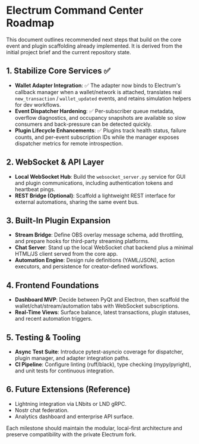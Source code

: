 # Electrum Command Center Roadmap

This document outlines recommended next steps that build on the core event and plugin scaffolding already implemented. It is derived from the initial project brief and the current repository state.

## 1. Stabilize Core Services ✅
- **Wallet Adapter Integration**: ✅ The adapter now binds to Electrum's callback manager when a wallet/network is attached, translates real ``new_transaction`` / ``wallet_updated`` events, and retains simulation helpers for dev workflows.
- **Event Dispatcher Hardening**: ✅ Per-subscriber queue metadata, overflow diagnostics, and occupancy snapshots are available so slow consumers and back-pressure can be detected quickly.
- **Plugin Lifecycle Enhancements**: ✅ Plugins track health status, failure counts, and per-event subscription IDs while the manager exposes dispatcher metrics for remote introspection.

## 2. WebSocket & API Layer
- **Local WebSocket Hub**: Build the `websocket_server.py` service for GUI and plugin communications, including authentication tokens and heartbeat pings.
- **REST Bridge (Optional)**: Scaffold a lightweight REST interface for external automations, sharing the same event bus.

## 3. Built-In Plugin Expansion
- **Stream Bridge**: Define OBS overlay message schema, add throttling, and prepare hooks for third-party streaming platforms.
- **Chat Server**: Stand up the local WebSocket chat backend plus a minimal HTML/JS client served from the core app.
- **Automation Engine**: Design rule definitions (YAML/JSON), action executors, and persistence for creator-defined workflows.

## 4. Frontend Foundations
- **Dashboard MVP**: Decide between PyQt and Electron, then scaffold the wallet/chat/stream/automation tabs with WebSocket subscriptions.
- **Real-Time Views**: Surface balance, latest transactions, plugin statuses, and recent automation triggers.

## 5. Testing & Tooling
- **Async Test Suite**: Introduce pytest-asyncio coverage for dispatcher, plugin manager, and adapter integration paths.
- **CI Pipeline**: Configure linting (ruff/black), type checking (mypy/pyright), and unit tests for continuous integration.

## 6. Future Extensions (Reference)
- Lightning integration via LNbits or LND gRPC.
- Nostr chat federation.
- Analytics dashboard and enterprise API surface.

Each milestone should maintain the modular, local-first architecture and preserve compatibility with the private Electrum fork.
